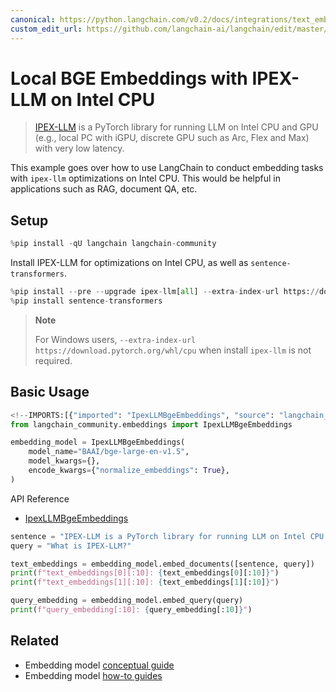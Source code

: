 ```yaml
---
canonical: https://python.langchain.com/v0.2/docs/integrations/text_embedding/ipex_llm/
custom_edit_url: https://github.com/langchain-ai/langchain/edit/master/docs/docs/integrations/text_embedding/ipex_llm.ipynb
---
```


# Local BGE Embeddings with IPEX-LLM on Intel CPU

> [IPEX-LLM](https://github.com/intel-analytics/ipex-llm) is a PyTorch library for running LLM on Intel CPU and GPU (e.g., local PC with iGPU, discrete GPU such as Arc, Flex and Max) with very low latency.

This example goes over how to use LangChain to conduct embedding tasks with `ipex-llm` optimizations on Intel CPU. This would be helpful in applications such as RAG, document QA, etc.

## Setup

```python
%pip install -qU langchain langchain-community
```

Install IPEX-LLM for optimizations on Intel CPU, as well as `sentence-transformers`.

```python
%pip install --pre --upgrade ipex-llm[all] --extra-index-url https://download.pytorch.org/whl/cpu
%pip install sentence-transformers
```

> **Note**
> 
> For Windows users, `--extra-index-url https://download.pytorch.org/whl/cpu` when install `ipex-llm` is not required.

## Basic Usage

```python
<!--IMPORTS:[{"imported": "IpexLLMBgeEmbeddings", "source": "langchain_community.embeddings", "docs": "https://api.python.langchain.com/en/latest/embeddings/langchain_community.embeddings.ipex_llm.IpexLLMBgeEmbeddings.html", "title": "Local BGE Embeddings with IPEX-LLM on Intel CPU"}]-->
from langchain_community.embeddings import IpexLLMBgeEmbeddings

embedding_model = IpexLLMBgeEmbeddings(
    model_name="BAAI/bge-large-en-v1.5",
    model_kwargs={},
    encode_kwargs={"normalize_embeddings": True},
)
```

API Reference
- [IpexLLMBgeEmbeddings](https://api.python.langchain.com/en/latest/embeddings/langchain_community.embeddings.ipex_llm.IpexLLMBgeEmbeddings.html)

```python
sentence = "IPEX-LLM is a PyTorch library for running LLM on Intel CPU and GPU (e.g., local PC with iGPU, discrete GPU such as Arc, Flex and Max) with very low latency."
query = "What is IPEX-LLM?"

text_embeddings = embedding_model.embed_documents([sentence, query])
print(f"text_embeddings[0][:10]: {text_embeddings[0][:10]}")
print(f"text_embeddings[1][:10]: {text_embeddings[1][:10]}")

query_embedding = embedding_model.embed_query(query)
print(f"query_embedding[:10]: {query_embedding[:10]}")
```

## Related

- Embedding model [conceptual guide](/docs/concepts/#embedding-models)
- Embedding model [how-to guides](/docs/how_to/#embedding-models)